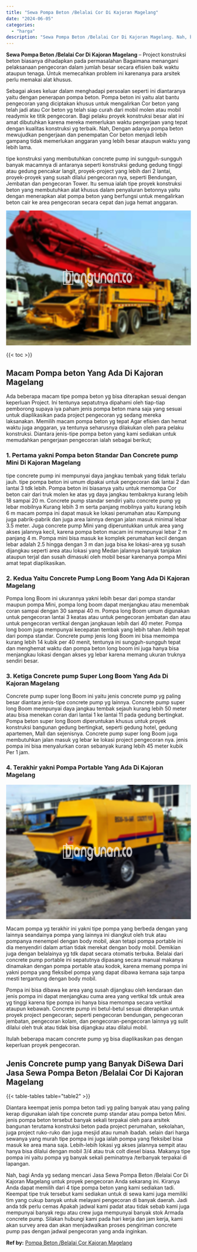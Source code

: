 ```yaml
---
title: "Sewa Pompa Beton /Belalai Cor Di Kajoran Magelang"
date: "2024-06-05"
categories: 
  - "harga"
description: "Sewa Pompa Beton /Belalai Cor Di Kajoran Magelang. Nah, bagi Anda yg sedang mencari Jasa Sewa Pompa Beton /Belalai Cor Di Kajoran Magelang untuk proyek penge..."
---
```


**Sewa Pompa Beton /Belalai Cor Di Kajoran Magelang** – Project konstruksi beton biasanya dihadapkan pada permasalahan Bagaimana menangani pelaksanaan pengecoran dalam jumlah besar secara efisien baik waktu ataupun tenaga. Untuk memecahkan problem ini karenanya para arsitek perlu memakai alat khusus.

Sebagai akses keluar dalam menghadapi persoalan seperti ini diantaranya yaitu dengan penerapan pompa beton. Pompa beton ini yaitu alat bantu pengecoran yang diciptakan khusus untuk mengalirkan Cor beton yang telah jadi atau Cor beton yg telah siap curah dari mobil molen atau mobil readymix ke titik pengecoran. Bagi pelaku proyek konstruksi besar alat ini amat dibutuhkan karena mereka memerlukan waktu pengerjaan yang tepat dengan kualitas konstruksi yg terbaik. Nah, Dengan adanya pompa beton mewujudkan pengerjaan dan penempatan Cor beton menjadi lebih gampang tidak memerlukan anggaran yang lebih besar ataupun waktu yang lebih lama.

tipe konstruksi yang membutuhkan concrete pump ini sungguh-sungguh banyak macamnya di antaranya seperti konstruksi gedung gedung tinggi atau gedung pencakar langit, proyek-project yang lebih dari 2 lantai, proyek-proyek yang susah dilalui pengecoran nya, seperti Bendungan, Jembatan dan pengecoran Tower. Itu semua ialah tipe proyek konstruksi beton yang membutuhkan alat khusus dalam penyaluran betonnya yaitu dengan menerapkan alat pompa beton yang berfungsi untuk mengalirkan beton cair ke area pengecoran secara cepat dan juga hemat anggaran.

![Sewa Pompa Beton /Belalai Cor Di Kajoran Magelang](/images/sewa-concrete-pump-31.png)

{{< toc >}}

## Macam Pompa beton Yang Ada Di Kajoran Magelang

Ada beberapa macam tipe pompa beton yg bisa diterapkan sesuai dengan keperluan Project. Ini tentunya sepatutnya dipahami oleh tiap-tiap pemborong supaya iya paham jenis pompa beton mana saja yang sesuai untuk diaplikasikan pada project pengecoran yg sedang mereka laksanakan. Memilih macam pompa beton yg tepat Agar efisien dan hemat waktu juga anggaran, ya tentunya seharusnya dilakukan oleh para pelaku konstruksi. Diantara jenis-tipe pompa beton yang kami sediakan untuk memudahkan pengerjaan pengecoran ialah sebagai berikut;

### 1\. Pertama yakni Pompa beton Standar Dan Concrete pump Mini Di Kajoran Magelang

tipe concrete pump ini mempunyai daya jangkau tembak yang tidak terlalu jauh. tipe pompa beton ini umum dipakai untuk pengecoran dak lantai 2 dan lantai 3 tdk lebih. Pompa beton ini biasanya yaitu untuk memompa Cor beton cair dari truk molen ke atas yg daya jangkau tembaknya kurang lebih 18 sampai 20 m. Concrete pump standar sendiri yaitu concrete pump yg lebar mobilnya Kurang lebih 3 m serta panjang mobilnya yaitu kurang lebih 6 m macam pompa ini dapat masuk ke lokasi perumahan atau Kampung juga pabrik-pabrik dan juga area lainnya dengan jalan masuk minimal lebar 3.5 meter. Juga concrete pump Mini yang diperuntukkan untuk area yang akses jalannya kecil, karena pompa beton macam ini mempunyai lebar 2 m panjang 4 m. Pompa mini bisa masuk ke komplek perumahan kecil dengan lebar adalah 2.5 hingga dengan 3 m dan juga bisa ke lokasi-area yg susah dijangkau seperti area atau lokasi yang Medan jalannya banyak tanjakan ataupun terjal dan susah dimasuki oleh mobil besar karenanya pompa Mini amat tepat diaplikasikan.

### 2\. Kedua Yaitu Concrete Pump Long Boom Yang Ada Di Kajoran Magelang

Pompa long Boom ini ukurannya yakni lebih besar dari pompa standar maupun pompa Mini, pompa long boom dapat menjangkau atau menembak coran sampai dengan 30 sampai 40 m. Pompa long Boom umum digunakan untuk pengecoran lantai 3 keatas atau untuk pengecoran jembatan dan atau untuk pengecoran vertikal dengan jangkauan lebih dari 40 meter. Pompa long boom juga mempunyai kecepatan tembak yang lebih tahan /lebih tepat dari pompa standar. Concrete pump jenis long Boom ini bisa memompa kurang lebih 14 kubik per 40 menit, tentunya ini sungguh-sungguh tepat dan menghemat waktu dan pompa beton long boom ini juga hanya bisa menjangkau lokasi dengan akses yg lebar karena memang ukuran truknya sendiri besar.

### 3\. Ketiga Concrete pump Super Long Boom Yang Ada Di Kajoran Magelang

Concrete pump super long Boom ini yaitu jenis concrete pump yg paling besar diantara jenis-tipe concrete pump yg lainnya. Concrete pump super long Boom mempunyai daya jangkau tembak sejauh kurang lebih 50 meter atau bisa menekan coran dari lantai 1 ke lantai 11 pada gedung bertingkat. Pompa beton super long Boom diperuntukan khusus untuk proyek konstruksi bangunan gedung bertingkat, seperti gedung hotel, gedung apartemen, Mall dan sejenisnya. Concrete pump super long Boom juga membutuhkan jalan masuk yg lebar ke lokasi project pengecoran nya. jenis pompa ini bisa menyalurkan coran sebanyak kurang lebih 45 meter kubik Per 1 jam.

### 4\. Terakhir yakni Pompa Portable Yang Ada Di Kajoran Magelang

![Sewa Pompa Beton /Belalai Cor Di Kajoran Magelang](/images/sewa-concrete-pump-13.png)

Macam pompa yg terakhir ini yakni tipe pompa yang berbeda dengan yang lainnya seandainya pompa yang lainnya ini diangkut oleh truk atau pompanya menempel dengan body mobil, akan tetapi pompa portable ini dia menyendiri dalam artian tidak merekat dengan body mobil. Demikian juga dengan belalainya yg tdk dapat secara otomatis terbuka. Belalai dari concrete pump portable ini sepatutnya dipasang secara manual makanya dinamakan dengan pompa portable atau kodok, karena memang pompa ini yakni pompa yang fleksibel pompa yang dapat dibawa kemana saja tanpa mesti tergantung dengan body mobil.

Pompa ini bisa dibawa ke area yang susah dijangkau oleh kendaraan dan jenis pompa ini dapat menjangkau cuma area yang vertikal tdk untuk area yg tinggi karena tipe pompa ini hanya bisa memompa secara vertikal ataupun kebawah. Concrete pump ini betul-betul sesuai diterapkan untuk proyek project pengecoran; seperti pengecoran bendungan, pengecoran jembatan, pengecoran kolam, dan pengecoran-pengecoran lainnya yg sulit dilalui oleh truk atau tidak bisa dijangkau atau dilalui mobil.

Itulah beberapa macam concrete pump yg bisa diaplikasikan pas dengan keperluan proyek pengecoran.

## Jenis Concrete pump yang Banyak DiSewa Dari Jasa Sewa Pompa Beton /Belalai Cor Di Kajoran Magelang

{{< table-tables table="table2" >}}

Diantara keempat jenis pompa beton tadi yg paling banyak atau yang paling kerap digunakan ialah tipe concrete pump standar atau pompa beton Mini. jenis pompa beton tersebut banyak sekali terpakai oleh para arsitek bangunan terutama konstruksi beton pada project perumahan, sekolahan, juga project ruko-ruko dan juga mesjid atau rumah ibadah. selain dari harga sewanya yang murah tipe pompa ini juga ialah pompa yang fleksibel bisa masuk ke area mana saja. Lebih-lebih lokasi yg akses jalannya sempit atau hanya bisa dilalui dengan mobil 3/4 atau truk colt diesel biasa. Makanya tipe pompa ini yaitu pompa yg banyak sekali peminatnya /terbanyak terpakai di lapangan.

Nah, bagi Anda yg sedang mencari Jasa Sewa Pompa Beton /Belalai Cor Di Kajoran Magelang untuk proyek pengecoran Anda sekarang ini. Kiranya Anda dapat memilih dari 4 tipe pompa beton yang kami sediakan tadi. Keempat tipe truk tersebut kami sediakan untuk di sewa kami juga memiliki tim yang cukup banyak untuk melayani pengecoran di banyak daerah. Jadi anda tdk perlu cemas Apakah jadwal kami padat atau tidak sebab kami juga mempunyai banyak regu atau crew juga mempunyai banyak stok Armada concrete pump. Silakan hubungi kami pada hari kerja dan jam kerja, kami akan survey area dan akan menjadwalkan proses pengiriman concrete pump pas dengan jadwal pengecoran yang anda inginkan.

**Ref by:** [Pompa Beton /Belalai Cor Kajoran Magelang](https://id.wikipedia.org/wiki/Pompa)
